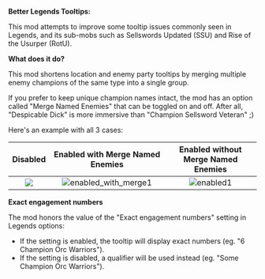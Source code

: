 **Better Legends Tooltips:**

This mod attempts to improve some tooltip issues commonly seen in Legends, and its sub-mobs such as Sellswords Updated (SSU) and Rise of the Usurper (RotU).

**What does it do?**

This mod shortens location and enemy party tooltips by merging multiple enemy champions of the same type into a single group.

If you prefer to keep unique champion names intact, the mod has an option called "Merge Named Enemies" that can be toggled on and off.
After all, "Despicable Dick" is more immersive than "Champion Sellsword Veteran" ;)

Here's an example with all 3 cases:

| Disabled                 |  Enabled with Merge Named Enemies | Enabled without Merge Named Enemies
:-------------------------:|:---------------------------------:|:-----------------------------------:
![](https://github.com/user-attachments/assets/c9b3fd31-96d3-485f-93ec-2f8d27bf9aba)  |  ![enabled_with_merge1](https://github.com/user-attachments/assets/f9945bbe-c23f-4973-8a01-19ac31c1cfce)  |  ![enabled1](https://github.com/user-attachments/assets/2bcc27a0-e99b-4b30-87e1-eb8166ae439f)

**Exact engagement numbers**

The mod honors the value of the "Exact engagement numbers" setting in Legends options:

- If the setting is enabled, the tooltip will display exact numbers (eg. "6 Champion Orc Warriors").
- If the setting is disabled, a qualifier will be used instead (eg. "Some Champion Orc Warriors").
